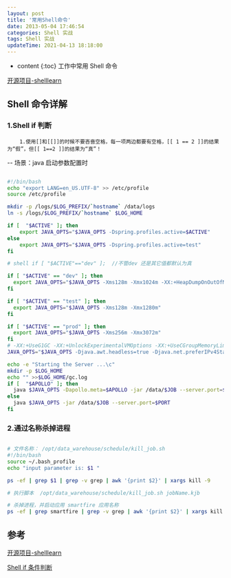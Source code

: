 ```yaml
---
layout: post
title: '常用Shell命令'
date: 2013-05-04 17:46:54
categories: Shell 实战
tags: Shell 实战
updateTime: 2021-04-13 18:18:00
---
```


- content
  {:toc}
  工作中常用 Shell 命令

[开源项目-shelllearn](https://gitee.com/xushj/shelllearn)

## Shell 命令详解

### 1.Shell if 判断

```
	1.使用[]和[[]]的时候不要吝啬空格，每一项两边都要有空格，[[ 1 == 2 ]]的结果为“假”，但[[ 1==2 ]]的结果为“真”！
```

-- 场景：java 启动参数配置时

```sh

#!/bin/bash
echo "export LANG=en_US.UTF-8" >> /etc/profile
source /etc/profile

mkdir -p /logs/$LOG_PREFIX/`hostname` /data/logs
ln -s /logs/$LOG_PREFIX/`hostname` $LOG_HOME

if [  "$ACTIVE" ]; then
	export JAVA_OPTS="$JAVA_OPTS -Dspring.profiles.active=$ACTIVE"
else
	export JAVA_OPTS="$JAVA_OPTS -Dspring.profiles.active=test"
fi

# shell if [ "$ACTIVE"=="dev" ];  //不管dev 还是其它值都默认为真

if [ "$ACTIVE" == "dev" ]; then
  export JAVA_OPTS="$JAVA_OPTS -Xms128m -Xmx1024m -XX:+HeapDumpOnOutOfMemoryError"
fi

if [ "$ACTIVE" == "test" ]; then
  export JAVA_OPTS="$JAVA_OPTS -Xms128m -Xmx1280m"
fi

if [ "$ACTIVE" == "prod" ]; then
  export JAVA_OPTS="$JAVA_OPTS -Xms256m -Xmx3072m"
fi
# -XX:+UseG1GC -XX:+UnlockExperimentalVMOptions -XX:+UseCGroupMemoryLimitForHeap -XX:MaxRAMFraction=1
JAVA_OPTS="$JAVA_OPTS -Djava.awt.headless=true -Djava.net.preferIPv4Stack=true -verbose:gc -Xloggc:$LOG_HOME/gc.log"

echo -e "Starting the Server ...\c"
mkdir -p $LOG_HOME
echo "" >>$LOG_HOME/gc.log
if [  "$APOLLO" ]; then
  java $JAVA_OPTS -Dapollo.meta=$APOLLO -jar /data/$JOB --server.port=$PORT --apollo.bootstrap.enabled=true
else
  java $JAVA_OPTS -jar /data/$JOB --server.port=$PORT
fi

```

### 2.通过名称杀掉进程

```sh

# 文件名称： /opt/data_warehouse/schedule/kill_job.sh
#!/bin/bash
source ~/.bash_profile
echo "input parameter is: $1 "

ps -ef | grep $1 | grep -v grep | awk '{print $2}' | xargs kill -9

# 执行脚本  /opt/data_warehouse/schedule/kill_job.sh jobName.kjb
```

```sh
# 杀掉进程，并启动应用 smartfire 应用名称
ps -ef | grep smartfire | grep -v grep | awk '{print $2}' | xargs kill -9  && nohup java -jar -Dspring.profiles.active=dev smartfire-admin.jar >msg.log 2>&1 &

```

## 参考

[开源项目-shelllearn](https://gitee.com/xushj/shelllearn)

[Shell if 条件判断](https://blog.csdn.net/zhan570556752/article/details/80399154)
